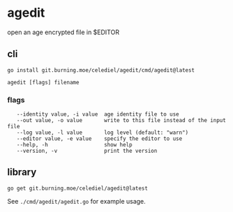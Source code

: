 # agedit

open an age encrypted file in $EDITOR

## cli
`go install git.burning.moe/celediel/agedit/cmd/agedit@latest`

`agedit [flags] filename`

### flags

```text
   --identity value, -i value  age identity file to use
   --out value, -o value       write to this file instead of the input file
   --log value, -l value       log level (default: "warn")
   --editor value, -e value    specify the editor to use
   --help, -h                  show help
   --version, -v               print the version
```

## library
`go get git.burning.moe/celediel/agedit@latest`

See `./cmd/agedit/agedit.go` for example usage.
